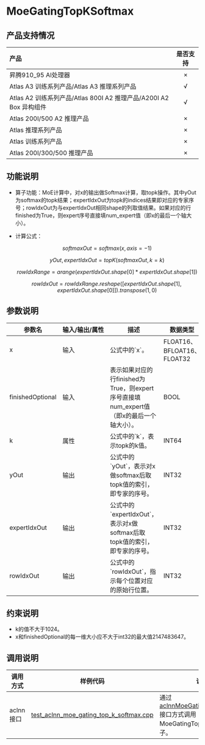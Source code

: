 # MoeGatingTopKSoftmax

## 产品支持情况

|产品      | 是否支持 |
|:----------------------------|:-----------:|
|<term>昇腾910_95 AI处理器</term>|      ×     |
|<term>Atlas A3 训练系列产品/Atlas A3 推理系列产品</term>|      √     |
|<term>Atlas A2 训练系列产品/Atlas 800I A2 推理产品/A200I A2 Box 异构组件</term>|      √     |
|<term>Atlas 200I/500 A2 推理产品</term>|      ×     |
|<term>Atlas 推理系列产品</term>|      ×     |
|<term>Atlas 训练系列产品</term>|      ×     |
|<term>Atlas 200I/300/500 推理产品</term>|      ×     |

## 功能说明

-   算子功能：MoE计算中，对x的输出做Softmax计算，取topk操作。其中yOut为softmax的topk结果；expertIdxOut为topk的indices结果即对应的专家序号；rowIdxOut为与expertIdxOut相同shape的列取值结果。如果对应的行finished为True，则expert序号直接填num\_expert值（即x的最后一个轴大小）。
-   计算公式：

    $$
    softmaxOut=softmax(x,axis=-1)
    $$

    $$
    yOut,expertIdxOut=topK(softmaxOut,k=k)
    $$

    $$
    rowIdxRange=arange(expertIdxOut.shape[0]*expertIdxOut.shape[1])
    $$

    $$
    rowIdxOut=rowIdxRange.reshape([expertIdxOut.shape[1],expertIdxOut.shape[0]]).transpose(1,0)
    $$

## 参数说明

<table style="table-layout: auto; width: 100%">
  <thead>
    <tr>
      <th style="white-space: nowrap">参数名</th>
      <th style="white-space: nowrap">输入/输出/属性</th>
      <th style="white-space: nowrap">描述</th>
      <th style="white-space: nowrap">数据类型</th>
      <th style="white-space: nowrap">数据格式</th>
    </tr>
  </thead>
  <tbody>
    <tr>
      <td>x</td>
      <td>输入</td>
      <td>公式中的`x`。</td>
      <td>FLOAT16、BFLOAT16、FLOAT32</td>
      <td>ND</td>
    </tr>
    <tr>
      <td>finishedOptional</td>
      <td>输入</td>
      <td>表示如果对应的行finished为True，则expert序号直接填num_expert值（即x的最后一个轴大小）。</td>
      <td>BOOL</td>
      <td>ND</td>
    </tr>
    <tr>
      <td>k</td>
      <td>属性</td>
      <td>公式中的`k`，表示topk的k值。</td>
      <td>INT64</td>
      <td>-</td>
    </tr>
    <tr>
      <td>yOut</td>
      <td>输出</td>
      <td>公式中的`yOut`，表示对x做softmax后取topk值的索引，即专家的序号。</td>
      <td>INT32</td>
      <td>ND</td>
    </tr>
    <tr>
      <td>expertIdxOut</td>
      <td>输出</td>
      <td>公式中的`expertIdxOut`，表示对x做softmax后取topk值的索引，即专家的序号。</td>
      <td>INT32</td>
      <td>ND</td>
    </tr>
    <tr>
      <td>rowIdxOut</td>
      <td>输出</td>
      <td>公式中的`rowIdxOut`，指示每个位置对应的原始行位置。</td>
      <td>INT32</td>
      <td>ND</td>
    </tr>
  </tbody></table>

## 约束说明

-   k的值不大于1024。
-   x和finishedOptional的每一维大小应不大于int32的最大值2147483647。

## 调用说明

| 调用方式   | 样例代码           | 说明                                         |
| ---------------- | --------------------------- | --------------------------------------------------- |
| aclnn接口  | [test_aclnn_moe_gating_top_k_softmax.cpp](examples/test_aclnn_moe_gating_top_k_softmax.cpp) | 通过[aclnnMoeGatingTopKSoftmax](docs/aclnnMoeGatingTopKSoftmax.md)接口方式调用MoeGatingTopKSoftmax算子。 |